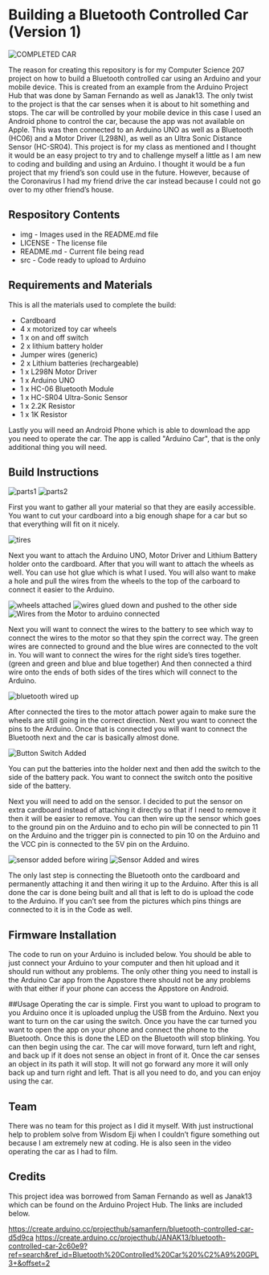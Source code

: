 # Building a Bluetooth Controlled Car (Version 1)

![COMPLETED CAR](https://user-images.githubusercontent.com/60757277/79197278-add00100-7dee-11ea-9e2c-2aa0d03accb8.JPG)

The reason for creating this repository is for my Computer Science 207 project on how to build a Bluetooth controlled car using an Arduino and your mobile device. This is created from an example from the Arduino Project Hub that was done by Saman Fernando as well as Janak13. The only twist to the project is that the car senses when it is about to hit something and stops. 
The car will be controlled by your mobile device in this case I used an Android phone to control the car, because the app was not available on Apple. This was then connected to an Arduino UNO as well as a Bluetooth (HC06) and a Motor Driver (L298N), as well as an Ultra Sonic Distance Sensor (HC-SR04).
This project is for my class as mentioned and I thought it would be an easy project to try and to challenge myself a little as I am new to coding and building and using an Arduino. I thought it would be a fun project that my friend’s son could use in the future. However, because of the Coronavirus I had my friend drive the car instead because I could not go over to my other friend’s house.

## Respository Contents
- img - Images used in the README.md file
- LICENSE - The license file
- README.md - Current file being read
- src - Code ready to upload to Arduino

## Requirements and Materials
This is all the materials used to complete the build:

- Cardboard
- 4 x motorized toy car wheels
- 1 x on and off switch
- 2 x lithium battery holder
- Jumper wires (generic)
- 2 x Lithium batteries (rechargeable)
- 1 x L298N Motor Driver
- 1 x Arduino UNO
- 1 x HC-06 Bluetooth Module
- 1 x HC-SR04 Ultra-Sonic Sensor 
- 1 x 2.2K Resistor 
- 1 x 1K Resistor 

Lastly you will need an Android Phone which is able to download the app you need to operate the car. The app is called "Arduino Car",
that is the only additional thing you will need.

## Build Instructions
![parts1](https://user-images.githubusercontent.com/60757277/79196561-8e84a400-7ded-11ea-8049-e3b5ad701fd4.jpg)
![parts2](https://user-images.githubusercontent.com/60757277/79196562-8e84a400-7ded-11ea-86e8-cb21aa55d31c.jpg)

First you want to gather all your material so that they are easily accessible. You want to cut your cardboard into a big enough shape for a car but so that everything will fit on it nicely.

![tires](https://user-images.githubusercontent.com/60757277/79196566-8fb5d100-7ded-11ea-87bc-1f8474d91667.jpg)

Next you want to attach the Arduino UNO, Motor Driver and Lithium Battery holder onto the cardboard. After that you will want to attach the wheels as well. You can use hot glue which is what I used. You will also want to make a hole and pull the wires from the wheels to the top of the carboard to connect it easier to the Arduino.

![wheels attached](https://user-images.githubusercontent.com/60757277/79196568-8fb5d100-7ded-11ea-98cd-87a857791fa2.jpg)
![wires glued down and pushed to the other side](https://user-images.githubusercontent.com/60757277/79196573-904e6780-7ded-11ea-9bf9-2e32b662a103.jpg)
![Wires from the Motor to arduino connected](https://user-images.githubusercontent.com/60757277/79196570-8fb5d100-7ded-11ea-8d61-f3b69ba4211d.jpg)

Next you will want to connect the wires to the battery to see which way to connect the wires to the motor so that they spin the correct way. The green wires are connected to ground and the blue wires are connected to the volt in. You will want to connect the wires for the right side’s tires together. (green and green and blue and blue together) And then connected a third wire onto the ends of both sides of the tires which will connect to the Arduino. 

![bluetooth wired up](https://user-images.githubusercontent.com/60757277/79196551-8d537700-7ded-11ea-886b-706b28ba30b8.jpg)


After connected the tires to the motor attach power again to make sure the wheels are still going in the correct direction. Next you want to connect the pins to the Arduino. Once that is connected you will want to connect the Bluetooth next and the car is basically almost done. 

![Button Switch Added](https://user-images.githubusercontent.com/60757277/79196557-8dec0d80-7ded-11ea-936c-2b280b6e3823.jpg)

You can put the batteries into the holder next and then add the switch to the side of the battery pack. You want to connect the switch onto the positive side of the battery.

Next you will need to add on the sensor. I decided to put the sensor on extra cardboard instead of attaching it directly so that if I need to remove it then it will be easier to remove. You can then wire up the sensor which goes to the ground pin on the Arduino and to echo pin will be connected to pin 11 on the Arduino and the trigger pin is connected to pin 10 on the Arduino and the VCC pin is connected to the 5V pin on the Arduino. 

![sensor added before wiring](https://user-images.githubusercontent.com/60757277/79196565-8f1d3a80-7ded-11ea-81d1-1ed1d7746e51.jpg)
![Sensor Added and wires](https://user-images.githubusercontent.com/60757277/79196564-8f1d3a80-7ded-11ea-9aa1-2dc4560bf94f.jpg)

The only last step is connecting the Bluetooth onto the cardboard and permanently attaching it and then wiring it up to the Arduino. 
After this is all done the car is done being built and all that is left to do is upload the code to the Arduino. If you can’t see from the pictures which pins things are connected to it is in the Code as well.

## Firmware Installation
The code to run on your Arduino is included below.  You should be able to just connect your Arduino to your computer and then hit upload and it should run without any problems.
The only other thing you need to install is the Arduino Car app from the Appstore there should not be any problems with that either if your phone can access the Appstore on Android.

##Usage
Operating the car is simple. First you want to upload to program to you Arduino once it is uploaded unplug the USB from the Arduino. Next you want to turn on the car using the switch. Once you have the car turned you want to open the app on your phone and connect the phone to the Bluetooth. Once this is done the LED on the Bluetooth will stop blinking. You can then begin using the car. 
The car will move forward, turn left and right, and back up if it does not sense an object in front of it. Once the car senses an object in its path it will stop. It will not go forward any more it will only back up and turn right and left. 
That is all you need to do, and you can enjoy using the car.

## Team
There was no team for this project as I did it myself. With just instructional help to problem solve from Wisdom Eji when I couldn’t figure something out because I am extremely new at coding. He is also seen in the video operating the car as I had to film. 

## Credits
This project idea was borrowed from Saman Fernando as well as Janak13 which can be found on the Arduino Project Hub. The links are included below.

https://create.arduino.cc/projecthub/samanfern/bluetooth-controlled-car-d5d9ca
https://create.arduino.cc/projecthub/JANAK13/bluetooth-controlled-car-2c60e9?ref=search&ref_id=Bluetooth%20Controlled%20Car%20%C2%A9%20GPL3+&offset=2




